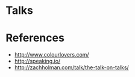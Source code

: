 # Talks

# References
- http://www.colourlovers.com/
- http://speaking.io/
- http://zachholman.com/talk/the-talk-on-talks/
